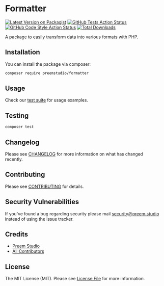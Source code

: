 # Formatter

[![Latest Version on Packagist](https://img.shields.io/packagist/v/preemstudio/formatter.svg?style=flat-square)](https://packagist.org/packages/preemstudio/formatter)
[![GitHub Tests Action Status](https://img.shields.io/github/actions/workflow/status/preemstudio/formatter/run-tests.yml?branch=main&label=tests&style=flat-square)](https://github.com/preemstudio/formatter/actions?query=workflow%3Arun-tests+branch%3Amain)
[![GitHub Code Style Action Status](https://img.shields.io/github/actions/workflow/status/preemstudio/formatter/fix-php-code-style-issues.yml?branch=main&label=code%20style&style=flat-square)](https://github.com/preemstudio/formatter/actions?query=workflow%3A"Fix+PHP+code+style+issues"+branch%3Amain)
[![Total Downloads](https://img.shields.io/packagist/dt/preemstudio/formatter.svg?style=flat-square)](https://packagist.org/packages/preemstudio/formatter)

A package to easily transform data into various formats with PHP.

## Installation

You can install the package via composer:

```bash
composer require preemstudio/formatter
```

## Usage

Check our [test suite](/tests) for usage examples.

## Testing

```bash
composer test
```

## Changelog

Please see [CHANGELOG](CHANGELOG.md) for more information on what has changed recently.

## Contributing

Please see [CONTRIBUTING](CONTRIBUTING.md) for details.

## Security Vulnerabilities

If you've found a bug regarding security please mail [security@preem.studio](mailto:security@preem.studio) instead of using the issue tracker.

## Credits

- [Preem Studio](https://github.com/PreemStudio)
- [All Contributors](../../contributors)

## License

The MIT License (MIT). Please see [License File](LICENSE.md) for more information.
